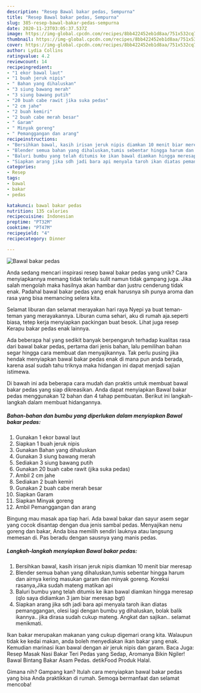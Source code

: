 ```yaml
---
description: "Resep Bawal bakar pedas, Sempurna"
title: "Resep Bawal bakar pedas, Sempurna"
slug: 385-resep-bawal-bakar-pedas-sempurna
date: 2020-11-23T03:05:37.537Z
image: https://img-global.cpcdn.com/recipes/8bb422452eb1d8aa/751x532cq70/bawal-bakar-pedas-foto-resep-utama.jpg
thumbnail: https://img-global.cpcdn.com/recipes/8bb422452eb1d8aa/751x532cq70/bawal-bakar-pedas-foto-resep-utama.jpg
cover: https://img-global.cpcdn.com/recipes/8bb422452eb1d8aa/751x532cq70/bawal-bakar-pedas-foto-resep-utama.jpg
author: Lydia Collins
ratingvalue: 4.2
reviewcount: 14
recipeingredient:
- "1 ekor bawal laut"
- "1 buah jeruk nipis"
- " Bahan yang dihaluskan"
- "3 siung bawang merah"
- "3 siung bawang putih"
- "20 buah cabe rawit jika suka pedas"
- "2 cm jahe"
- "2 buah kemiri"
- "2 buah cabe merah besar"
- " Garam"
- " Minyak goreng"
- " Pemanggangan dan arang"
recipeinstructions:
- "Bersihkan bawal, kasih irisan jeruk nipis diamkan 10 menit biar meresap"
- "Blender semua bahan yang dihaluskan,tumis sebentar hingga harum dan airnya kering masukan garam dan minyak goreng. Koreksi rasanya,Jika sudah mateng matikan api"
- "Baluri bumbu yang telah ditumis ke ikan bawal diamkan hingga meresap (qlo saya didiamkan 3 jam biar meresap bgt)"
- "Siapkan arang jika sdh jadi bara api menyala taroh ikan diatas pemanggangan, olesi lagi dengan bumbu yg dihaluskan, bolak balik ikannya.. jika dirasa sudah cukup mateng. Angkat dan sajikan.. selamat menikmati."
categories:
- Resep
tags:
- bawal
- bakar
- pedas

katakunci: bawal bakar pedas 
nutrition: 135 calories
recipecuisine: Indonesian
preptime: "PT32M"
cooktime: "PT47M"
recipeyield: "4"
recipecategory: Dinner

---
```



![Bawal bakar pedas](https://img-global.cpcdn.com/recipes/8bb422452eb1d8aa/751x532cq70/bawal-bakar-pedas-foto-resep-utama.jpg)

Anda sedang mencari inspirasi resep bawal bakar pedas yang unik? Cara menyiapkannya memang tidak terlalu sulit namun tidak gampang juga. Jika salah mengolah maka hasilnya akan hambar dan justru cenderung tidak enak. Padahal bawal bakar pedas yang enak harusnya sih punya aroma dan rasa yang bisa memancing selera kita.

Selamat liburan dan selamat merayakan hari raya Nyepi ya buat teman-teman yang merayakannya. Liburan cuma sehari, aku di rumah aja.seperti biasa, tetep kerja menyiapkan packingan buat besok. Lihat juga resep Kerapu bakar pedas enak lainnya.

Ada beberapa hal yang sedikit banyak berpengaruh terhadap kualitas rasa dari bawal bakar pedas, pertama dari jenis bahan, lalu pemilihan bahan segar hingga cara membuat dan menyajikannya. Tak perlu pusing jika hendak menyiapkan bawal bakar pedas enak di mana pun anda berada, karena asal sudah tahu triknya maka hidangan ini dapat menjadi sajian istimewa.


Di bawah ini ada beberapa cara mudah dan praktis untuk membuat bawal bakar pedas yang siap dikreasikan. Anda dapat menyiapkan Bawal bakar pedas menggunakan 12 bahan dan 4 tahap pembuatan. Berikut ini langkah-langkah dalam membuat hidangannya.

<!--inarticleads1-->

##### Bahan-bahan dan bumbu yang diperlukan dalam menyiapkan Bawal bakar pedas:

1. Gunakan 1 ekor bawal laut
1. Siapkan 1 buah jeruk nipis
1. Gunakan  Bahan yang dihaluskan
1. Gunakan 3 siung bawang merah
1. Sediakan 3 siung bawang putih
1. Gunakan 20 buah cabe rawit (jika suka pedas)
1. Ambil 2 cm jahe
1. Sediakan 2 buah kemiri
1. Gunakan 2 buah cabe merah besar
1. Siapkan  Garam
1. Siapkan  Minyak goreng
1. Ambil  Pemanggangan dan arang


Bingung mau masak apa tiap hari. Ada bawal bakar dan sayur asem segar yang cocok disantap dengan dua jenis sambal pedas. Menyajikan nenu goreng dan bakar, Anda bisa memilih sendiri lauknya atau langsung memesan di. Pas beradu dengan sausnya yang manis pedas. 

<!--inarticleads2-->

##### Langkah-langkah menyiapkan Bawal bakar pedas:

1. Bersihkan bawal, kasih irisan jeruk nipis diamkan 10 menit biar meresap
1. Blender semua bahan yang dihaluskan,tumis sebentar hingga harum dan airnya kering masukan garam dan minyak goreng. Koreksi rasanya,Jika sudah mateng matikan api
1. Baluri bumbu yang telah ditumis ke ikan bawal diamkan hingga meresap (qlo saya didiamkan 3 jam biar meresap bgt)
1. Siapkan arang jika sdh jadi bara api menyala taroh ikan diatas pemanggangan, olesi lagi dengan bumbu yg dihaluskan, bolak balik ikannya.. jika dirasa sudah cukup mateng. Angkat dan sajikan.. selamat menikmati.


Ikan bakar merupakan makanan yang cukup digemari orang kita. Walaupun tidak ke kedai makan, anda boleh menyediakan ikan bakar yang enak. Kemudian marinasi ikan bawal dengan air jeruk nipis dan garam. Baca Juga: Resep Masak Nasi Bakar Teri Pedas yang Sedap, Aromanya Bikin Ngiler! Bawal Bintang Bakar Asam Pedas. detikFood Produk Halal. 

Gimana nih? Gampang kan? Itulah cara menyiapkan bawal bakar pedas yang bisa Anda praktikkan di rumah. Semoga bermanfaat dan selamat mencoba!
